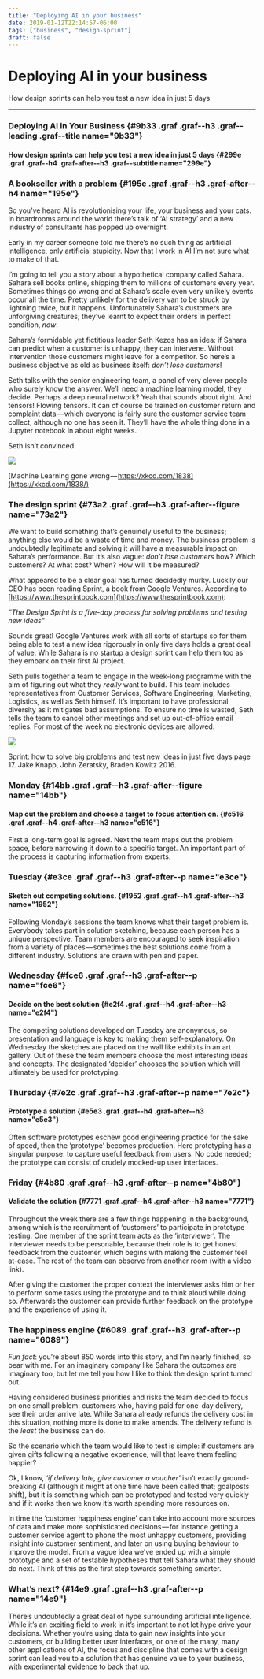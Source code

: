 ```yaml
---
title: "Deploying AI in your business"
date: 2019-01-12T22:14:57-06:00
tags: ["business", "design-sprint"]
draft: false
---
```

Deploying AI in your business
=============================

How design sprints can help you test a new idea in just 5 days

* * * * *

### Deploying AI in Your Business {#9b33 .graf .graf--h3 .graf--leading .graf--title name="9b33"}

#### How design sprints can help you test a new idea in just 5 days {#299e .graf .graf--h4 .graf-after--h3 .graf--subtitle name="299e"}

### A bookseller with a problem {#195e .graf .graf--h3 .graf-after--h4 name="195e"}

So you’ve heard AI is revolutionising your life, your business and your
cats. In boardrooms around the world there’s talk of ‘AI strategy’ and a
new industry of consultants has popped up overnight.

Early in my career someone told me there’s no such thing as artificial
intelligence, only artificial stupidity. Now that I work in AI I’m not
sure what to make of that.

I’m going to tell you a story about a hypothetical company called
Sahara. Sahara sell books online, shipping them to millions of customers
every year. Sometimes things go wrong and at Sahara’s scale even very
unlikely events occur all the time. Pretty unlikely for the delivery van
to be struck by lightning twice, but it happens. Unfortunately Sahara’s
customers are unforgiving creatures; they’ve learnt to expect their
orders in perfect condition, *now*.

Sahara’s formidable yet fictitious leader Seth Kezos has an idea: if
Sahara can predict when a customer is unhappy, they can intervene.
Without intervention those customers might leave for a competitor. So
here’s a business objective as old as business itself: *don’t lose
customers*!

Seth talks with the senior engineering team, a panel of very clever
people who surely know the answer. We’ll need a machine learning model,
they decide. Perhaps a deep neural network? Yeah that sounds about
right. And tensors! Flowing tensors. It can of course be trained on
customer return and complaint data — which everyone is fairly sure the
customer service team collect, although no one has seen it. They’ll have
the whole thing done in a Jupyter notebook in about eight weeks.

Seth isn’t convinced.

![](https://cdn-images-1.medium.com/max/800/1*gejeBAG1aRDFWOL8Uxz3dg.png)

[Machine Learning gone
wrong — https://xkcd.com/1838](https://xkcd.com/1838/)

### The design sprint {#73a2 .graf .graf--h3 .graf-after--figure name="73a2"}

We want to build something that’s genuinely useful to the business;
anything else would be a waste of time and money. The business problem
is undoubtedly legitimate and solving it will have a measurable impact
on Sahara’s performance. But it’s also vague: *don’t lose customers*
how? Which customers? At what cost? When? How will it be measured?

What appeared to be a clear goal has turned decidedly murky. Luckily our
CEO has been reading Sprint, a book from Google Ventures. According to
[https://www.thesprintbook.com](https://www.thesprintbook.com):

*“The Design Sprint is a five-day process for solving problems and
testing new ideas”*

Sounds great! Google Ventures work with all sorts of startups so for
them being able to test a new idea rigorously in only five days holds a
great deal of value. While Sahara is no startup a design sprint can help
them too as they embark on their first AI project.

Seth pulls together a team to engage in the week-long programme with the
aim of figuring out what they *really* want to build. This team includes
representatives from Customer Services, Software Engineering, Marketing,
Logistics, as well as Seth himself. It’s important to have professional
diversity as it mitigates bad assumptions. To ensure no time is wasted,
Seth tells the team to cancel other meetings and set up out-of-office
email replies. For most of the week no electronic devices are allowed.

![](https://cdn-images-1.medium.com/max/800/1*O68ulH1qJQAGOsPDOw7xwQ.jpeg)

Sprint: how to solve big problems and test new ideas in just five days
page 17. Jake Knapp, John Zeratsky, Braden Kowitz 2016.

### Monday {#14bb .graf .graf--h3 .graf-after--figure name="14bb"}

#### Map out the problem and choose a target to focus attention on. {#c516 .graf .graf--h4 .graf-after--h3 name="c516"}

First a long-term goal is agreed. Next the team maps out the problem
space, before narrowing it down to a specific target. An important part
of the process is capturing information from experts.

### Tuesday {#e3ce .graf .graf--h3 .graf-after--p name="e3ce"}

#### Sketch out competing solutions. {#1952 .graf .graf--h4 .graf-after--h3 name="1952"}

Following Monday’s sessions the team knows what their target problem is.
Everybody takes part in solution sketching, because each person has a
unique perspective. Team members are encouraged to seek inspiration from
a variety of places — sometimes the best solutions come from a different
industry. Solutions are drawn with pen and paper.

### Wednesday {#fce6 .graf .graf--h3 .graf-after--p name="fce6"}

#### Decide on the best solution {#e2f4 .graf .graf--h4 .graf-after--h3 name="e2f4"}

The competing solutions developed on Tuesday are anonymous, so
presentation and language is key to making them self-explanatory. On
Wednesday the sketches are placed on the wall like exhibits in an art
gallery. Out of these the team members choose the most interesting ideas
and concepts. The designated ‘decider’ chooses the solution which will
ultimately be used for prototyping.

### Thursday {#7e2c .graf .graf--h3 .graf-after--p name="7e2c"}

#### Prototype a solution {#e5e3 .graf .graf--h4 .graf-after--h3 name="e5e3"}

Often software prototypes eschew good engineering practice for the sake
of speed, then the ‘prototype’ becomes production. Here prototyping has
a singular purpose: to capture useful feedback from users. No code
needed; the prototype can consist of crudely mocked-up user interfaces.

### Friday {#4b80 .graf .graf--h3 .graf-after--p name="4b80"}

#### Validate the solution {#7771 .graf .graf--h4 .graf-after--h3 name="7771"}

Throughout the week there are a few things happening in the background,
among which is the recruitment of ‘customers’ to participate in
prototype testing. One member of the sprint team acts as the
‘interviewer’. The interviewer needs to be personable, because their
role is to get honest feedback from the customer, which begins with
making the customer feel at-ease. The rest of the team can observe from
another room (with a video link).

After giving the customer the proper context the interviewer asks him or
her to perform some tasks using the prototype and to think aloud while
doing so. Afterwards the customer can provide further feedback on the
prototype and the experience of using it.

### The happiness engine {#6089 .graf .graf--h3 .graf-after--p name="6089"}

*Fun fact*: you’re about 850 words into this story, and I’m nearly
finished, so bear with me. For an imaginary company like Sahara the
outcomes are imaginary too, but let me tell you how I like to think the
design sprint turned out.

Having considered business priorities and risks the team decided to
focus on one small problem: customers who, having paid for one-day
delivery, see their order arrive late. While Sahara already refunds the
delivery cost in this situation, nothing more is done to make amends.
The delivery refund is the *least* the business can do.

So the scenario which the team would like to test is simple: if
customers are given gifts following a negative experience, will that
leave them feeling happier?

Ok, I know, *‘if delivery late, give customer a voucher’* isn’t exactly
ground-breaking AI (although it might at one time have been called that;
goalposts shift), but it is something which can be prototyped and tested
very quickly and if it works then we know it’s worth spending more
resources on.

In time the ‘customer happiness engine’ can take into account more
sources of data and make more sophisticated decisions — for instance
getting a customer service agent to phone the most unhappy customers,
providing insight into customer sentiment, and later on using buying
behaviour to improve the model. From a vague idea we’ve ended up with a
simple prototype and a set of testable hypotheses that tell Sahara what
they should do next. Think of this as the first step towards something
smarter.

### What’s next? {#14e9 .graf .graf--h3 .graf-after--p name="14e9"}

There’s undoubtedly a great deal of hype surrounding artificial
intelligence. While it’s an exciting field to work in it’s important to
not let hype drive your decisions. Whether you’re using data to gain new
insights into your customers, or building better user interfaces, or one
of the many, many other applications of AI, the focus and discipline
that comes with a design sprint can lead you to a solution that has
genuine value to your business, with experimental evidence to back that
up.
